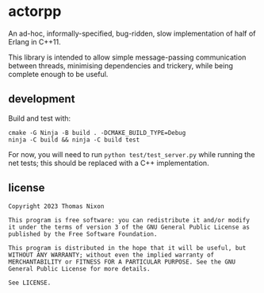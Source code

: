actorpp
=======

An ad-hoc, informally-specified, bug-ridden, slow implementation of half of
Erlang in C++11.

This library is intended to allow simple message-passing communication between
threads, minimising dependencies and trickery, while being complete
enough to be useful.

development
-----------

Build and test with:

```
cmake -G Ninja -B build . -DCMAKE_BUILD_TYPE=Debug
ninja -C build && ninja -C build test
```

For now, you will need to run `python test/test_server.py` while running the
net tests; this should be replaced with a C++ implementation.

license
-------

```
Copyright 2023 Thomas Nixon

This program is free software: you can redistribute it and/or modify it under the terms of version 3 of the GNU General Public License as published by the Free Software Foundation.

This program is distributed in the hope that it will be useful, but WITHOUT ANY WARRANTY; without even the implied warranty of MERCHANTABILITY or FITNESS FOR A PARTICULAR PURPOSE. See the GNU General Public License for more details.

See LICENSE.
```
